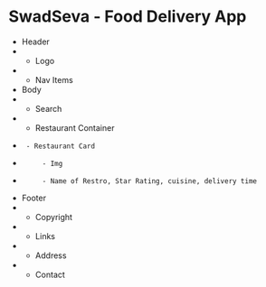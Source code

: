 # SwadSeva - Food Delivery App

 * Header
 * - Logo
 * - Nav Items
 * Body
 * - Search
 * - Restaurant Container
 *      - Restaurant Card
 *          - Img
 *          - Name of Restro, Star Rating, cuisine, delivery time
 * Footer
 * - Copyright
 * - Links
 * - Address
 * - Contact
